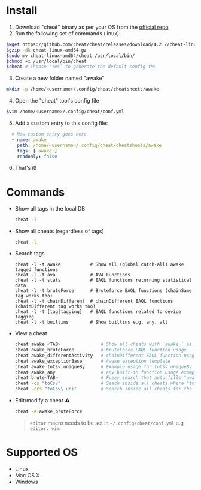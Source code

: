 # Install

1. Download "cheat" binary as per your OS from the [official repo](https://github.com/cheat/cheat/releases)
2. Run the following set of commands (linux):
  ```bash
  $wget https://github.com/cheat/cheat/releases/download/4.2.2/cheat-linux-amd64.gz
  $gzip -dk cheat-linux-amd64.gz
  $sudo mv cheat-linux-amd64/cheat /usr/local/bin/
  $chmod +x /usr/local/bin/cheat
  $cheat # Choose 'Yes` to generate the default config YML
  ```
3. Create a new folder named "awake"
  ```bash
  mkdir -p /home/<username>/.config/cheat/cheatsheets/awake
  ```
4. Open the "cheat" tool's config file
  ```bash
  $vim /home/<username>/.config/cheat/conf.yml
  ```
5. Add a custom entry to this config file:
  ```yaml
    # New custom entry goes here
    - name: awake
      path: /home/<username>/.config/cheat/cheatsheets/awake
      tags: [ awake ]
      readonly: false
  ```
6. That's it!


# Commands

* Show all tags in the local DB
  ```bash
  cheat -T
  ```

* Show all cheats (regardless of tags)
  ```bash
  cheat -l
  ```

* Search tags

  ```
  cheat -l -t awake           # Show all (global catch-all) awake tagged functions
  cheat -l -t ava             # AVA Functions
  cheat -l -t stats           # EAQL functions returning statistical data
  cheat -l -t bruteForce      # Bruteforce EAQL functions (chainSame tag works too)
  cheat -l -t chainDifferent  # chainDifferent EAQL functions (chainDifferent tag works too)
  cheat -l -t [tag|tagging]   # EAQL functions related to device tagging
  cheat -l -t builtins        # Show builtins e.g. any, all
  ```

* View a cheat
  ```bash
  cheat awake_<TAB>               # Show all cheats with `awake_` as prefix
  cheat awake_bruteForce          # bruteForce EAQL function usage
  cheat awake_differentActivity   # chainDifferent EAQL function usage
  cheat awake_exceptionBase       # Awake exception template
  cheat awake_toCsv.uniqueBy      # Example usage for toCsv.uniqueBy EAQL function
  cheat awake_any                 # any built-in function usage example
  cheat brute<TAB>                # Fuzzy search that auto-fills "awake_bruteForce" 💖
  cheat -cs "toCsv"               # Seach inside all cheats where "toCsv" literal string matches ✨
  cheat -crs "toCsv\.uni"         # Search inside all cheats for the given RegEx pattern 🔥
  ```

* Edit/modify a cheat :warning:
  ```bash
  cheat -e awake_bruteForce
  ```
  > `editor` macro needs to be set in `~/.config/cheat/conf.yml` e.g `editor: vim`

# Supported OS

* Linux
* Mac OS X
* Windows

